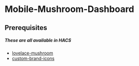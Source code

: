# Mobile-Mushroom-Dashboard
## Prerequisites
##### These are all available in HACS
- [lovelace-mushroom](https://github.com/piitaya/lovelace-mushroom?tab=readme-ov-file)
- [custom-brand-icons](https://github.com/elax46/custom-brand-icons)
  
